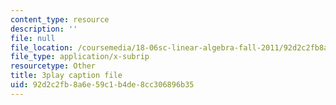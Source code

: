 ```yaml
---
content_type: resource
description: ''
file: null
file_location: /coursemedia/18-06sc-linear-algebra-fall-2011/92d2c2fb8a6e59c1b4de8cc306896b35_mVeuZzJdd1w.vtt
file_type: application/x-subrip
resourcetype: Other
title: 3play caption file
uid: 92d2c2fb-8a6e-59c1-b4de-8cc306896b35
---
```

